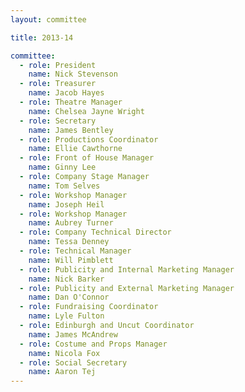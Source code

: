 ```yaml
---
layout: committee

title: 2013-14

committee:
  - role: President
    name: Nick Stevenson
  - role: Treasurer
    name: Jacob Hayes
  - role: Theatre Manager
    name: Chelsea Jayne Wright
  - role: Secretary
    name: James Bentley
  - role: Productions Coordinator
    name: Ellie Cawthorne
  - role: Front of House Manager
    name: Ginny Lee
  - role: Company Stage Manager
    name: Tom Selves
  - role: Workshop Manager
    name: Joseph Heil
  - role: Workshop Manager
    name: Aubrey Turner
  - role: Company Technical Director
    name: Tessa Denney
  - role: Technical Manager
    name: Will Pimblett
  - role: Publicity and Internal Marketing Manager
    name: Nick Barker
  - role: Publicity and External Marketing Manager
    name: Dan O'Connor
  - role: Fundraising Coordinator
    name: Lyle Fulton
  - role: Edinburgh and Uncut Coordinator
    name: James McAndrew
  - role: Costume and Props Manager
    name: Nicola Fox
  - role: Social Secretary
    name: Aaron Tej
---
```

